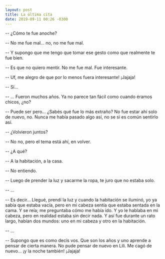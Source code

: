 ```yaml
---
layout: post
title: La última cita
date: 2019-09-11 00:26 -0300
---
```


-- ¿Cómo te fue anoche?

-- No me fue mal... no, no me fue mal.

-- Y supongo que me tengo que tomar ese gesto como que realmente te fue bien.

-- Es que no quiero mentir. No me fue mal. Fue interesante.

-- Uf, me alegro de que por lo menos fuera interesante! ¡Jajaja!

-- Sí...

-- ... Fueron muchos años. Ya no parece tan fácil como cuando éramos chicos,
   ¿no?

-- Puede ser pero... ¿Sabés qué fue lo más extraño? No fue estar ahí solo de
   nuevo, no. Nunca me había pasado algo así, no se si es común sentirlo así.

-- ¿Volvieron juntos?

-- No no, pero el tema está ahí, en volver.

-- ¿A qué?

-- A la habitación, a la casa.

-- No entiendo.

-- Luego de prender la luz y sacarme la ropa, te juro que no estaba solo.

-- ...

-- Es decir... Llegué, prendí la luz y cuando la habitación se iluminó, yo ya
   sabía que estaba vacía, pero en mi cabeza sentía que estaba sentada en la
   cama. Y se reía; me preguntaba cómo me había ido. Y yo le hablaba en mi
   cabeza, pero en realidad estaba sin decir nada. Y así fue durante un rato
   largo, habían dos mundos: uno en mi cabeza y otro en la habitación.

-- ...

-- Supongo que es como decís vos. Que son los años y uno aprende a pensar de
   cierta manera. No pude pensar de nuevo en Lili. Me cagó de nuevo... ¡y la
   noche también! ¡Jajaja!
